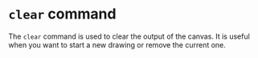 # `clear` command

The `clear` command is used to clear the output of the canvas. It is useful
when you want to start a new drawing or remove the current one.
